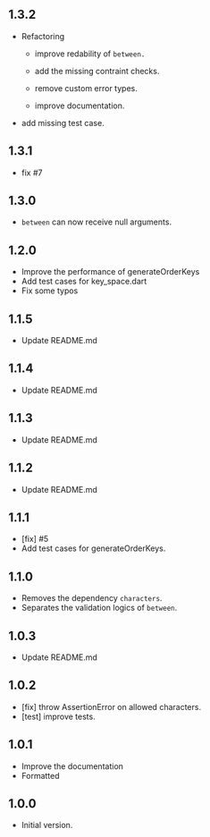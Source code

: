 ## 1.3.2
- Refactoring
  - improve redability of `between.`

  - add the missing contraint checks.

  - remove custom error types.

  - improve documentation.

- 
  add missing test case. 


## 1.3.1
- fix #7

## 1.3.0
- `between` can now receive null arguments.

## 1.2.0
- Improve the performance of generateOrderKeys
- Add test cases for key_space.dart
- Fix some typos

## 1.1.5
- Update README.md

## 1.1.4
- Update README.md

## 1.1.3
- Update README.md

## 1.1.2
- Update README.md

## 1.1.1
- [fix] #5
- Add test cases for generateOrderKeys.

## 1.1.0
- Removes the dependency `characters`.
- Separates the validation logics of `between`.

## 1.0.3
- Update README.md

## 1.0.2
- [fix] throw AssertionError on allowed characters.
- [test] improve tests.

## 1.0.1
- Improve the documentation
- Formatted

## 1.0.0

- Initial version.
